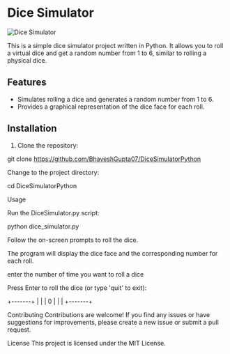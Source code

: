 # Dice Simulator

![Dice Simulator](dice.png)

This is a simple dice simulator project written in Python. It allows you to roll a virtual dice and get a random number from 1 to 6, similar to rolling a physical dice.

## Features

- Simulates rolling a dice and generates a random number from 1 to 6.
- Provides a graphical representation of the dice face for each roll.

## Installation

1. Clone the repository:

 git clone https://github.com/BhaveshGupta07/DiceSimulatorPython
 
 
Change to the project directory:

cd DiceSimulatorPython

Usage

Run the DiceSimulator.py script:

python dice_simulator.py

Follow the on-screen prompts to roll the dice.

The program will display the dice face and the corresponding number for each roll.

enter the number of time you want to roll a dice

Press Enter to roll the dice (or type 'quit' to exit): 

+-------+
|       |
|   0   |
|       |
+-------+

Contributing
Contributions are welcome! If you find any issues or have suggestions for improvements, please create a new issue or submit a pull request.

License
This project is licensed under the MIT License.
